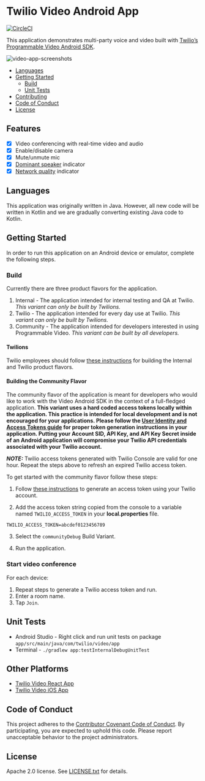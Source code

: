 # Twilio Video Android App

[![CircleCI](https://circleci.com/gh/twilio/twilio-video-app-android.svg?style=shield&circle-token=40105862db5fbadac9bdcff973375d5114417b66)](https://circleci.com/gh/twilio/twilio-video-app-android)

This application demonstrates multi-party voice and video built with [Twilio’s Programmable Video Android SDK](https://www.twilio.com/docs/video).

![video-app-screenshots](https://user-images.githubusercontent.com/1930363/76543029-867ec080-644b-11ea-8145-d15d3fe9f7ea.png)

- [Languages](#languages)
- [Getting Started](#getting-started)
    - [Build](#build)
    - [Unit Tests](#unit-tests)
- [Contributing](#contributing)
- [Code of Conduct](#code-of-conduct)
- [License](#license)

## Features

- [x] Video conferencing with real-time video and audio
- [x] Enable/disable camera
- [x] Mute/unmute mic
- [x] [Dominant speaker](https://www.twilio.com/docs/video/detecting-dominant-speaker) indicator
- [x] [Network quality](https://www.twilio.com/docs/video/using-network-quality-api) indicator

## Languages

This application was originally written in Java. However, all new code will be written in Kotlin and we are gradually converting existing Java code to Kotlin.

## Getting Started

In order to run this application on an Android device or emulator, complete the following steps.

### Build

Currently there are three product flavors for the application.

1. Internal - The application intended for internal testing and QA at Twilio. _This variant can only be built by Twilions._
1. Twilio - The application intended for every day use at Twilio. _This variant can only be built by Twilions._
1. Community - The application intended for developers interested in using Programmable Video. _This variant can be built by all developers._

#### Twilions

Twilio employees should follow [these instructions](Twilions.md) for building the Internal and Twilio product flavors.

#### Building the Community Flavor

The community flavor of the application is meant for developers who would like to work with the Video Android SDK in the context of a full-fledged application.
**This variant uses a hard coded access tokens locally within
the application. This practice is intended for local development and is not encouraged for your
applications. Please follow the
[User Identity and Access Tokens guide](https://www.twilio.com/docs/api/video/identity) for proper
token generation instructions in your application. Putting your Account SID,
API Key, and API Key Secret inside of an Android application will compromise your Twilio API
credentials associated with your Twilio account.**

***NOTE:*** Twilio access tokens generated with Twilio Console are valid for one hour. Repeat the steps above to refresh an expired Twilio access token.

To get started with the community flavor follow these steps:

1. Follow [these instructions](https://www.twilio.com/docs/video/tutorials/user-identity-access-tokens#generate-in-console) to generate an access token using your Twilio account.

2. Add the access token string copied from the console to a variable named `TWILIO_ACCESS_TOKEN`
in your **local.properties** file.

```
TWILIO_ACCESS_TOKEN=abcdef0123456789
```

3. Select the `communityDebug` Build Variant.

4. Run the application.

### Start video conference

For each device:

1. Repeat steps to generate a Twilio access token and run.
1. Enter a room name.
1. Tap `Join`.

## Unit Tests

* Android Studio - Right click and run unit tests on package ```app/src/main/java/com/twilio/video/app```
* Terminal - ```./gradlew app:testInternalDebugUnitTest```

## Other Platforms

- [Twilio Video React App](https://github.com/twilio/twilio-video-app-react)
- [Twilio Video iOS App](https://github.com/twilio/twilio-video-app-ios)

## Code of Conduct

This project adheres to the [Contributor Covenant Code of Conduct](CODE_OF_CONDUCT.md). By participating, you are expected to uphold this code. Please report unacceptable behavior to the project administrators.

## License

Apache 2.0 license. See [LICENSE.txt](LICENSE.txt) for details.
